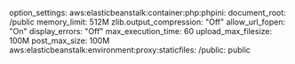 option_settings:
  aws:elasticbeanstalk:container:php:phpini:
    document_root: /public
    memory_limit: 512M
    zlib.output_compression: "Off"
    allow_url_fopen: "On"
    display_errors: "Off"
    max_execution_time: 60
    upload_max_filesize: 100M
    post_max_size: 100M
  aws:elasticbeanstalk:environment:proxy:staticfiles:
    /public: public 